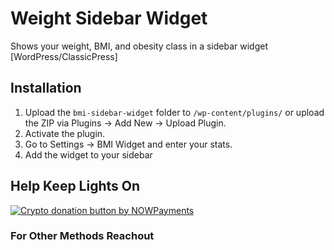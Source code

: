 # Weight Sidebar Widget
Shows your weight, BMI, and obesity class in a sidebar widget [WordPress/ClassicPress]

## Installation 
1. Upload the `bmi-sidebar-widget` folder to `/wp-content/plugins/` or upload the ZIP via Plugins → Add New → Upload Plugin.
2. Activate the plugin.
3. Go to Settings → BMI Widget and enter your stats.
4. Add the widget to your sidebar

## Help Keep Lights On
<a href="https://nowpayments.io/donation?api_key=58b14bc0-a62f-493c-af9f-2efe71f09b3e" target="_blank" rel="noreferrer noopener">
   <img src="https://nowpayments.io/images/embeds/donation-button-black.svg" alt="Crypto donation button by NOWPayments">
</a>

### For Other Methods Reachout
